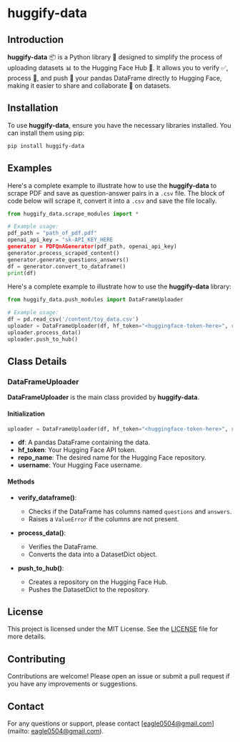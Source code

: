 # huggify-data

## Introduction

**huggify-data** 📦 is a Python library 🐍 designed to simplify the process of uploading datasets 📊 to the Hugging Face Hub 🤗. It allows you to verify ✅, process 🔄, and push 🚀 your pandas DataFrame directly to Hugging Face, making it easier to share and collaborate 🤝 on datasets.

## Installation

To use **huggify-data**, ensure you have the necessary libraries installed. You can install them using pip:

```sh
pip install huggify-data
```

## Examples

Here's a complete example to illustrate how to use the **huggify-data** to scrape PDF and save as question-answer pairs in a `.csv` file. The block of code below will scrape it, convert it into a `.csv` and save the file locally.

```py
from huggify_data.scrape_modules import *

# Example usage:
pdf_path = "path_of_pdf.pdf"
openai_api_key = "sk-API_KEY_HERE
generator = PDFQnAGenerator(pdf_path, openai_api_key)
generator.process_scraped_content()
generator.generate_questions_answers()
df = generator.convert_to_dataframe()
print(df)
```

Here's a complete example to illustrate how to use the **huggify-data** library:

```py
from huggify_data.push_modules import DataFrameUploader

# Example usage:
df = pd.read_csv('/content/toy_data.csv')
uploader = DataFrameUploader(df, hf_token="<huggingface-token-here>", repo_name='<desired-repo-name>', username='<your-username>')
uploader.process_data()
uploader.push_to_hub()
```

## Class Details

### DataFrameUploader

**DataFrameUploader** is the main class provided by **huggify-data**. 

#### Initialization

```py
uploader = DataFrameUploader(df, hf_token="<huggingface-token-here>", repo_name='<desired-repo-name>', username='<your-username>')
```

- **df**: A pandas DataFrame containing the data.
- **hf_token**: Your Hugging Face API token.
- **repo_name**: The desired name for the Hugging Face repository.
- **username**: Your Hugging Face username.

#### Methods

- **verify_dataframe()**:
    - Checks if the DataFrame has columns named `questions` and `answers`.
    - Raises a `ValueError` if the columns are not present.
  
- **process_data()**:
    - Verifies the DataFrame.
    - Converts the data into a DatasetDict object.

- **push_to_hub()**:
    - Creates a repository on the Hugging Face Hub.
    - Pushes the DatasetDict to the repository.

## License

This project is licensed under the MIT License. See the [LICENSE](https://github.com/yiqiao-yin/huggify-data/blob/main/LICENSE) file for more details.

## Contributing

Contributions are welcome! Please open an issue or submit a pull request if you have any improvements or suggestions.

## Contact

For any questions or support, please contact [eagle0504@gmail.com](mailto: eagle0504@gmail.com).